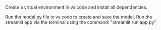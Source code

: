 Create a virtual environment in vs code and install all dependencies.

Run the model.py file in vs code to create and save the model.
Run the streamlit app via the terminal using the command: "streamlit run app.py"
